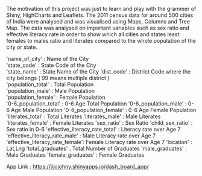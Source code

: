 The motivation of this project was just to learn and play with the grammer of Shiny, HighCharts and Leaflets. The 2011 census data for 
around 500 cities of India were analysed and was visualised using Maps, Columns and Tree Map. The data was analysed on important variables such as 
sex ratio and effective literacy rate in order to show which all cities and states least females to males ratio and literates compared to the whole population of the city or state.

'name_of_city'                  :     Name of the City  
'state_code'                    :     State Code of the City  
'state_name'                    :     State Name of the City
'dist_code'                     :     District Code where the city belongs ( 99 means multiple district )  
'population_total'              :     Total Population  
'population_male'               :     Male Population  
'population_female'             :     Female Population  
'0-6_population_total'          :     0-6 Age Total Population
'0-6_population_male'           :     0-6 Age Male Population
'0-6_population_female'         :     0-6 Age Female Population
'literates_total'               :     Total Literates
'literates_male'                :     Male Literates
'literates_female'              :     Female Literates
'sex_ratio'                     :     Sex Ratio
'child_sex_ratio'               :     Sex ratio in 0-6
'effective_literacy_rate_total' :     Literacy rate over Age 7
'effective_literacy_rate_male'  :     Male Literacy rate over Age 7
'effective_literacy_rate_female':     Female Literacy rate over Age 7
'location'                      :     Lat,Lng
'total_graduates'               :     Total Number of Graduates
'male_graduates'                :     Male Graduates
'female_graduates'              :     Female Graduates

App Link : https://jijojohny.shinyapps.io/dash_board_app/
